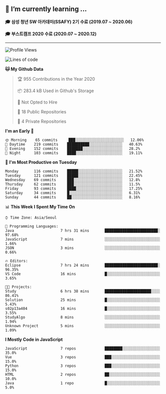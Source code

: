 ## 🌱 I’m currently learning ...

**🎓 삼성 청년 SW 아카데미(SSAFY) 2기 수료 (2019.07 ~ 2020.06)**

**🎓 부스트캠프 2020 수료 (2020.07 ~ 2020.12)**
 
-----

<!--START_SECTION:waka-->
![Profile Views](http://img.shields.io/badge/Profile%20Views-8-blue)

![Lines of code](https://img.shields.io/badge/From%20Hello%20World%20I%27ve%20Written-2.9%20million%20lines%20of%20code-blue)

**🐱 My Github Data** 

> 🏆 955 Contributions in the Year 2020
 > 
> 📦 283.4 kB Used in Github's Storage 
 > 
> 🚫 Not Opted to Hire
 > 
> 📜 18 Public Repositories 
 > 
> 🔑 4 Private Repositories  
 > 
**I'm an Early 🐤** 

```text
🌞 Morning    65 commits     ███░░░░░░░░░░░░░░░░░░░░░░   12.06% 
🌆 Daytime    219 commits    ██████████░░░░░░░░░░░░░░░   40.63% 
🌃 Evening    152 commits    ███████░░░░░░░░░░░░░░░░░░   28.2% 
🌙 Night      103 commits    ████░░░░░░░░░░░░░░░░░░░░░   19.11%

```
📅 **I'm Most Productive on Tuesday** 

```text
Monday       116 commits    █████░░░░░░░░░░░░░░░░░░░░   21.52% 
Tuesday      121 commits    █████░░░░░░░░░░░░░░░░░░░░   22.45% 
Wednesday    69 commits     ███░░░░░░░░░░░░░░░░░░░░░░   12.8% 
Thursday     62 commits     ███░░░░░░░░░░░░░░░░░░░░░░   11.5% 
Friday       93 commits     ████░░░░░░░░░░░░░░░░░░░░░   17.25% 
Saturday     34 commits     █░░░░░░░░░░░░░░░░░░░░░░░░   6.31% 
Sunday       44 commits     ██░░░░░░░░░░░░░░░░░░░░░░░   8.16%

```


📊 **This Week I Spent My Time On** 

```text
⌚︎ Time Zone: Asia/Seoul

💬 Programming Languages: 
Java                     7 hrs 31 mins       ████████████████████████░   97.68% 
JavaScript               7 mins              ░░░░░░░░░░░░░░░░░░░░░░░░░   1.66% 
JSON                     3 mins              ░░░░░░░░░░░░░░░░░░░░░░░░░   0.66%

🔥 Editors: 
Eclipse                  7 hrs 24 mins       ████████████████████████░   96.35% 
VS Code                  16 mins             █░░░░░░░░░░░░░░░░░░░░░░░░   3.65%

🐱‍💻 Projects: 
Study                    6 hrs 38 mins       █████████████████████░░░░   86.41% 
Solution                 25 mins             █░░░░░░░░░░░░░░░░░░░░░░░░   5.43% 
s02p13a404               16 mins             █░░░░░░░░░░░░░░░░░░░░░░░░   3.55% 
StudyAlgo                8 mins              ░░░░░░░░░░░░░░░░░░░░░░░░░   1.94% 
Unknown Project          5 mins              ░░░░░░░░░░░░░░░░░░░░░░░░░   1.09%

```

**I Mostly Code in JavaScript** 

```text
JavaScript               7 repos             ████████░░░░░░░░░░░░░░░░░   35.0% 
Vue                      3 repos             ███░░░░░░░░░░░░░░░░░░░░░░   15.0% 
Python                   3 repos             ███░░░░░░░░░░░░░░░░░░░░░░   15.0% 
HTML                     2 repos             ██░░░░░░░░░░░░░░░░░░░░░░░   10.0% 
Java                     1 repo              █░░░░░░░░░░░░░░░░░░░░░░░░   5.0%

```



<!--END_SECTION:waka-->
